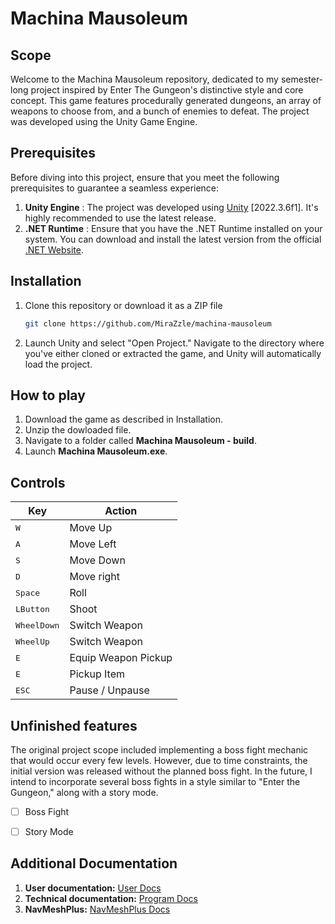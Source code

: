 # Machina Mausoleum

## Scope
Welcome to the Machina Mausoleum repository, dedicated to my semester-long project inspired by Enter The Gungeon's distinctive style and core concept. This game features procedurally generated dungeons, an array of weapons to choose from, and a bunch of enemies to defeat. The project was developed using the Unity Game Engine.

## Prerequisites
Before diving into this project, ensure that you meet the following prerequisites to guarantee a seamless experience:

1. **Unity Engine** : The project was developed using [Unity](https://unity.com/) [2022.3.6f1]. It's highly recommended to use the latest release.
2. **.NET Runtime** : Ensure that you have the .NET Runtime installed on your system. You can download and install the latest version from the official [.NET Website](https://dotnet.microsoft.com/en-us/).


## Installation
1. Clone this repository or download it as a ZIP file
      ```bash
   git clone https://github.com/MiraZzle/machina-mausoleum
   ```
2. Launch Unity and select "Open Project." Navigate to the directory where you've either cloned or extracted the game, and Unity will automatically load the project.

## How to play
1. Download the game as described in Installation.
2. Unzip the dowloaded file.
3. Navigate to a folder called **Machina Mausoleum - build**.
4. Launch **Machina Mausoleum.exe**.

## Controls

| Key                  | Action             |
| ---------------------| -------------------|
| <kbd>W</kbd>         | Move Up            |
| <kbd>A</kbd>         | Move Left          |
| <kbd>S</kbd>         | Move Down          |
| <kbd>D</kbd>         | Move right         |
| <kbd>Space</kbd>     | Roll               |
| <kbd>LButton</kbd>   | Shoot              |
| <kbd>WheelDown</kbd> | Switch Weapon      |
| <kbd>WheelUp</kbd>   | Switch Weapon      |
| <kbd>E</kbd>         | Equip Weapon Pickup|
| <kbd>E</kbd>         | Pickup Item        |
| <kbd>ESC</kbd>       | Pause / Unpause    |

## Unfinished features

The original project scope included implementing a boss fight mechanic that would occur every few levels. However, due to time constraints, the initial version was released without the planned boss fight. In the future, I intend to incorporate several boss fights in a style similar to "Enter the Gungeon," along with a story mode.

- [ ] Boss Fight
- [ ] Story Mode


## Additional Documentation
1. **User documentation:** [User Docs](./Documentation/UserDocumentation.md)
2. **Technical documentation:** [Program Docs](./Documentation/TechnicalDocumentation.md)
3.  **NavMeshPlus:** [NavMeshPlus Docs](https://github.com/h8man/NavMeshPlus)




